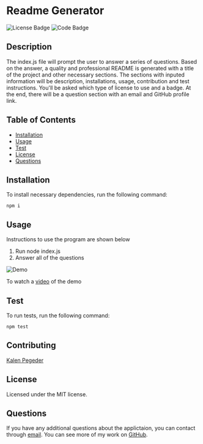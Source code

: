 # Readme Generator

![License Badge](https://img.shields.io/badge/License-MIT-blue) ![Code Badge](https://img.shields.io/badge/JavaScript-100%25-green)

## Description

The index.js file will prompt the user to answer a series of questions. Based on the answer, a quality and professional README is generated with a title of the project and other necessary sections. The sections with inputed information will be description, installations, usage, contribution and test instructions. You'll be asked which type of license to use and a badge. At the end, there will be a question section with an email and GitHub profile link.

## Table of Contents

- [Installation](#installation)
- [Usage](#usage)
- [Test](#test)
- [License](#license)
- [Questions](#questions)

## Installation

To install necessary dependencies, run the following command:

```
npm i
```

## Usage

Instructions to use the program are shown below

1. Run node index.js
2. Answer all of the questions

![Demo](./Develop/assets/images/demo.gif)

To watch a [video](https://drive.google.com/file/d/1wP4G_7ijQrgAi70Cp9fhw06ycWsMfqSI/view) of the demo

## Test

To run tests, run the following command:

```
npm test
```

## Contributing

[Kalen Pegeder](https://github.com/kpegeder)

## License

Licensed under the MIT license.

## Questions

If you have any additional questions about the applictaion, you can contact through [email](mailto:k.pegeder@gmail.com).
You can see more of my work on [GitHub](https://github.com/kpegeder).

